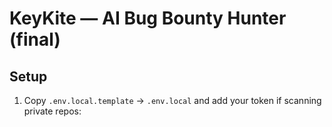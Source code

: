 # KeyKite — AI Bug Bounty Hunter (final)

## Setup
1. Copy `.env.local.template` → `.env.local` and add your token if scanning private repos:
